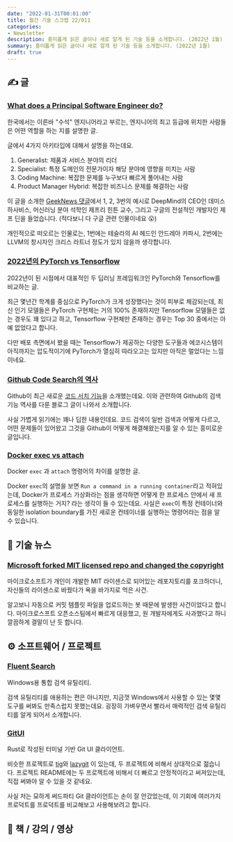 ```yaml
---
date: "2022-01-31T00:01:00"
title: 월간 기술 스크랩 22/011
categories:
- Newsletter
description: 흥미롭게 읽은 글이나 새로 알게 된 기술 등을 소개합니다. (2022년 1월)
summary: 흥미롭게 읽은 글이나 새로 알게 된 기술 등을 소개합니다. (2022년 1월)
draft: true
---
```


## ✍️ 글

### [What does a Principal Software Engineer do?](https://blog.devgenius.io/what-does-a-principal-engineer-do-2e6af918ff28)

한국에서는 이른바 "수석" 엔지니어라고 부르는,
엔지니어의 최고 등급에 위치한 사람들은 어떤 역할을 하는 지를 설명한 글.

글에서 4가지 아키타입에 대해서 설명을 하는데요.

1. Generalist: 제품과 서비스 분야의 리더
2. Specialist: 특정 도메인의 전문가이자 해당 분야에 영향을 미치는 사람
3. Coding Machine: 복잡한 문제를 누구보다 빠르게 풀어내는 사람
4. Product Manager Hybrid: 복잡한 비즈니스 문제를 해결하는 사람

이 글을 소개한 [GeekNews 댓글](https://news.hada.io/topic?id=5557)에서 1, 2, 3번의 예시로
DeepMind의 CEO인 데미스 하사비스, 머신러닝 분야 석학인 제프리 힌튼 교수,
그리고 구글의 전설적인 개발자인 제프 딘을 들었습니다. (적다보니 다 구글 관련 인물이네요 😮)

개인적으로 떠오르는 인물로는,
1번에는 테슬라의 AI 헤드인 안드레아 카파시,
2번에는 LLVM의 창시자인 크리스 라트너 정도가 있지 않을까 생각합니다.

### [2022년의 PyTorch vs Tensorflow](https://www.assemblyai.com/blog/pytorch-vs-tensorflow-in-2022/)

2022년이 된 시점에서 대표적인 두 딥러닝 프레임워크인 PyTorch와 Tensorflow를 비교하는 글.

최근 몇년간 학계를 중심으로 PyTorch가 크게 성장했다는 것이 피부로 체감되는데,
최신 인기 모델들은 PyTorch 구현체는 거의 100% 존재하지만 Tensorflow 모델들은 없는 경우도 꽤 있다고 하고,
Tensorflow 구현체만 존재하는 경우는 Top 30 중에서는 아예 없었다고 합니다.

다만 배포 측면에서 봤을 때는 Tensorflow가 제공하는 다양한 도구들과 에코시스템이 아직까지는 압도적이기에
PyTorch가 열심히 따라오고는 있지만 아직은 멀었다는 느낌이네요.

### [Github Code Search의 역사](https://github.blog/2021-12-15-a-brief-history-of-code-search-at-github/)

Github이 최근 새로운 [코드 서치 기능](https://cs.github.com)을 소개했는데요.
이와 관련하여 Github의 검색 기능 역사를 다룬 블로그 글이 나와서 소개합니다.

사실 가볍게 읽기에는 꽤나 딥한 내용인데요. 코드 검색이 일반 검색과 어떻게 다르고,
어떤 문제들이 있어왔고 그것을 Github이 어떻게 해결해왔는지를 알 수 있는 흥미로운 글입니다.

### [Docker exec vs attach](https://iximiuz.com/en/posts/containers-101-attach-vs-exec/)

Docker `exec` 과 `attach` 명령어의 차이를 설명한 글.

Docker `exec`의 설명을 보면 `Run a command in a running container`라고 적혀있는데,
Docker가 프로세스 가상화라는 점을 생각하면 어떻게 한 프로세스 안에서 새 프로세스를 실행하는 거지?
라는 생각이 들 수 있는데요.
사실은 `exec`이 특정 컨테이너와 동일한 isolation boundary를 가진 새로운 컨테이너를 실행하는 명령어라는 점을 알 수 있습니다.

<!-- ## 📌 북마크 -->

## 📰 기술 뉴스

### [Microsoft forked MIT licensed repo and changed the copyright](https://news.ycombinator.com/item?id=29683471)

마이크로소프트가 개인이 개발한 MIT 라이센스로 되어있는 레포지토리를 포크하더니,
자신들의 라이센스로 바꿨다가 욕을 바가지로 먹은 사건.

알고보니 자동으로 커밋 템플릿 파일을 업로드하는 봇 때문에 발생한 사건이었다고 합니다.
마이크로스프트 오픈소스팀에서 빠르게 대응했고, 원 개발자에게도 사과했다고 하니 깔끔하게 결말이 난 듯 합니다.

## ⚙️ 소프트웨어 / 프로젝트

### [Fluent Search](https://fluentsearch.net/)

Windows용 통합 검색 유틸리티.

검색 유틸리티를 애용하는 편은 아니지만,
지금껏 Windows에서 사용할 수 있는 몇몇 도구를 써봐도 만족스럽지 못했는데요.
굉장히 가벼우면서 빨라서 매력적인 검색 유틸리티를 알게 되어서 소개합니다.

### [GitUI](https://github.com/extrawurst/gitui)

Rust로 작성된 터미널 기반 Git UI 클라이언트.

비슷한 프로젝트로 [tig](https://github.com/jonas/tig)와 [lazygit](https://github.com/jesseduffield/lazygit)
이 있는데, 두 프로젝트에 비해서 상대적으로 젊습니다.
프로젝트 README에는 두 프로젝트에 비해서 더 빠르고 안정적이라고 써져있는데, 직접 써봐야 알 수 있을 것 같네요.

사실 저는 묘하게 써드파티 Git 클라이언트는 손이 잘 안갔었는데,
이 기회에 여러가지 프로덕트를 프로덕트를 비교해보고 사용해보려고 합니다.


## 📙 책 / 강의 / 영상
